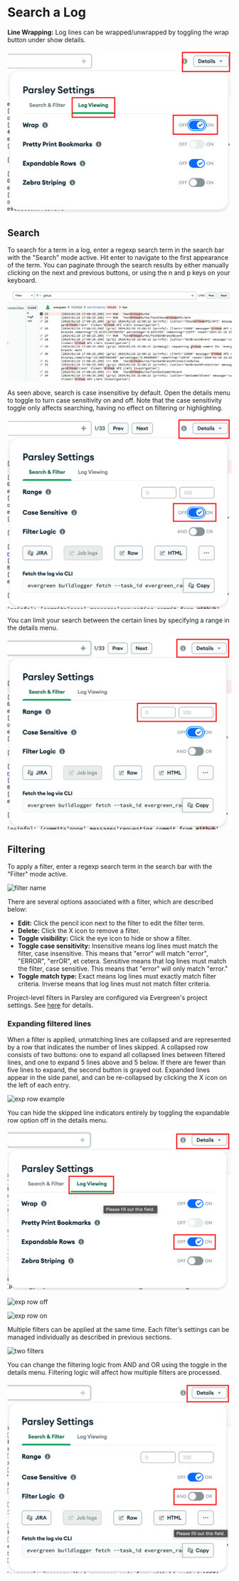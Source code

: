 # Search a Log

**Line Wrapping:** 
Log lines can be wrapped/unwrapped by toggling the wrap button under show details. 

![wrap](./images/wrap.png)

## Search

To search for a term in a log, enter a regexp search term in the search bar with the "Search" mode active. Hit enter to navigate to the first appearance of the term. You can paginate through the search results by either manually clicking on the next and previous buttons, or using the n and p keys on your keyboard. 

![search example](./images/search_example.png)

As seen above, search is case insensitive by default. Open the details menu to toggle to turn case sensitivity on and off. Note that the case sensitivity toggle only affects searching, having no effect on filtering or highlighting. 

![case sensetive](./images/case_insensitive.png)

You can limit your search between the certain lines by specifying a range in the details menu. 
 
![range](./images/range.png)

## Filtering
To apply a filter, enter a regexp search term in the search bar with the "Filter" mode active. 

![filter name](https://user-images.githubusercontent.com/624531/207634860-7197c4b3-ae82-499a-922e-878cbaa1e0bd.png)

There are several options associated with a filter, which are described below:

- **Edit:** Click the pencil icon next to the filter to edit the filter term.
- **Delete:** Click the X icon to remove a filter.
- **Toggle visibility:** Click the eye icon to hide or show a filter.
- **Toggle case sensitivity:** Insensitive means log lines must match the filter, case insensitive. This means that "error" will match "error", "ERROR", "errOR", et cetera. Sensitive means that log lines must match the filter, case sensitive. This means that "error" will only match "error."
- **Toggle match type:** Exact means log lines must exactly match filter criteria. Inverse means that log lines must not match filter criteria.

Project-level filters in Parsley are configured via Evergreen's project settings. See [here](https://docs.devprod.prod.corp.mongodb.com/evergreen/Project-Configuration/Project-and-Distro-Settings/#parsley-filters) for details.

### Expanding filtered lines

When a filter is applied, unmatching lines are collapsed and are represented by a row that indicates the number of lines skipped. A collapsed row consists of two buttons: one to expand all collapsed lines between filtered lines, and one to expand 5 lines above and 5 below. If there are fewer than five lines to expand, the second button is grayed out. Expanded lines appear in the side panel, and can be re-collapsed by clicking the X icon on the left of each entry. 

![exp row example](https://user-images.githubusercontent.com/624531/207634909-a8419e09-6a47-4e8d-a32a-75fdbd0a0bdc.png)

You can hide the skipped line indicators entirely by toggling the expandable row option off in the details menu. 

![exp rows](./images/expandable_rows.png)

![exp row off](https://user-images.githubusercontent.com/624531/207634975-d9a240ac-624e-4fbf-81f7-81094f6e5ab9.png)

![exp row on](https://user-images.githubusercontent.com/624531/207634978-d245ca06-5e5b-410b-9b62-4500b7491c54.png)

Multiple filters can be applied at the same time. Each filter’s settings can be managed individually as described in previous sections. 

![two filters](https://user-images.githubusercontent.com/624531/207635077-16f535fc-b968-4467-b6ad-f96b15ba78f9.png)

You can change the filtering logic from AND and OR using the toggle in the details menu. Filtering logic will affect how multiple filters are processed.

![filter logic](./images/filter.png)
